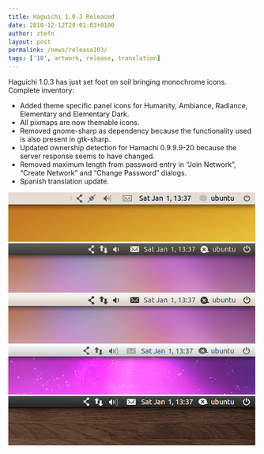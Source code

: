 ```yaml
---
title: Haguichi 1.0.3 Released
date: 2010-12-12T20:01:03+0100
author: ztefn
layout: post
permalink: /news/release103/
tags: ['10', artwork, release, translation]
---
```

Haguichi 1.0.3 has just set foot on soil bringing monochrome icons. Complete inventory:

  * Added theme specific panel icons for Humanity, Ambiance, Radiance, Elementary and Elementary Dark.
  * All pixmaps are now themable icons.
  * Removed gnome-sharp as dependency because the functionality used is also present in gtk-sharp.
  * Updated ownership detection for Hamachi 0.9.9.9-20 because the server response seems to have changed.
  * Removed maximum length from password entry in &#8220;Join Network&#8221;, &#8220;Create Network&#8221; and &#8220;Change Password&#8221; dialogs.
  * Spanish translation update.

<img class="aligncenter" title="Humanity" src="/resources/103-panel-humanity.png" alt="" width="500" height="100" />
  
<img class="aligncenter" title="Ambiance" src="/resources/103-panel-ambiance.png" alt="" width="500" height="100" />
  
<img class="aligncenter" title="Radiance" src="/resources/103-panel-radiance.png" alt="" width="500" height="100" />
  
<img class="aligncenter" title="Elementary" src="/resources/103-panel-elementary.png" alt="" width="500" height="100" />
  
<img class="aligncenter" title="Elementary Dark" src="/resources/103-panel-elementary-dark.png" alt="" width="500" height="100" />
